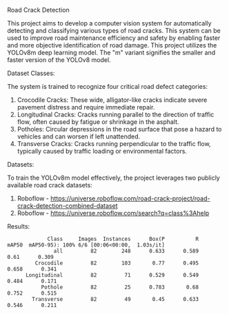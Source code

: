 Road Crack Detection

This project aims to develop a computer vision system for automatically detecting and classifying various types of road cracks. This system can be used to improve road maintenance efficiency and safety by enabling faster and more objective identification of road damage.
This project utilizes the YOLOv8m deep learning model. The "m" variant signifies the smaller and faster version of the YOLOv8 model.

Dataset Classes:

The system is trained to recognize four critical road defect categories:

1. Crocodile Cracks: These wide, alligator-like cracks indicate severe pavement distress and require immediate repair.
2. Longitudinal Cracks: Cracks running parallel to the direction of traffic flow, often caused by fatigue or shrinkage in the asphalt.
3. Potholes: Circular depressions in the road surface that pose a hazard to vehicles and can worsen if left unattended.
4. Transverse Cracks: Cracks running perpendicular to the traffic flow, typically caused by traffic loading or environmental factors.

Datasets:

To train the YOLOv8m model effectively, the project leverages two publicly available road crack datasets:
1. Roboflow -  https://universe.roboflow.com/road-crack-project/road-crack-detection-combined-dataset
2. Roboflow - https://universe.roboflow.com/search?q=class%3Ahelp


Results:

                 Class     Images  Instances      Box(P          R      mAP50  mAP50-95): 100% 6/6 [00:06<00:00,  1.03s/it]
                   all         82        248      0.633      0.589       0.61      0.309
             Crocodile         82        103       0.77      0.495      0.658      0.341
          Longitudinal         82         71      0.529      0.549      0.484      0.171
               Pothole         82         25      0.783       0.68      0.752      0.515
            Transverse         82         49       0.45      0.633      0.546      0.211
